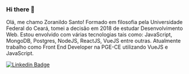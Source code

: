 ### Hi there 👋

Olá, me chamo Zoranildo Santo! Formado em filosofia pela Universidade Federal do Ceará, tomei a decisão em 2018 de estudar Desenvolvimento Web. Estou envolvido com várias tecnologias tais como: JavaScript, MongoDB, Postgres, NodeJS, ReactJS, VueJS entre outras. Atualmente trabalho como Front End Developer na PGE-CE utilizando VueJS e JavaScript.

[![Linkedin Badge](https://img.shields.io/badge/-LinkedIn-blue?style=flat-square&logo=Linkedin&logoColor=white&link=https://www.linkedin.com/in/zoranildosantos)](https://www.linkedin.com/in/zoranildosantos)

<!--
**zorasantos/zorasantos** is a ✨ _special_ ✨ repository because its `README.md` (this file) appears on your GitHub profile.

Here are some ideas to get you started:

- 🔭 I’m currently working on ...
- 🌱 I’m currently learning ...
- 👯 I’m looking to collaborate on ...
- 🤔 I’m looking for help with ...
- 💬 Ask me about ...
- 📫 How to reach me: ...
- 😄 Pronouns: ...
- ⚡ Fun fact: ...
-->
